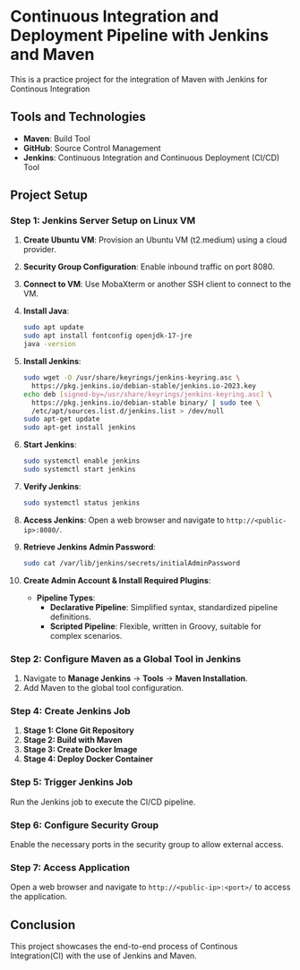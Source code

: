 # Continuous Integration and Deployment Pipeline with Jenkins and Maven

This is a practice project for the integration of Maven with Jenkins for Continous Integration
## Tools and Technologies

- **Maven**: Build Tool
- **GitHub**: Source Control Management
- **Jenkins**: Continuous Integration and Continuous Deployment (CI/CD) Tool

## Project Setup

### Step 1: Jenkins Server Setup on Linux VM

1. **Create Ubuntu VM**: Provision an Ubuntu VM (t2.medium) using a cloud provider.
2. **Security Group Configuration**: Enable inbound traffic on port 8080.
3. **Connect to VM**: Use MobaXterm or another SSH client to connect to the VM.
4. **Install Java**:
   ```sh
   sudo apt update
   sudo apt install fontconfig openjdk-17-jre
   java -version
   ```

5. **Install Jenkins**:
   ```sh
   sudo wget -O /usr/share/keyrings/jenkins-keyring.asc \
     https://pkg.jenkins.io/debian-stable/jenkins.io-2023.key
   echo deb [signed-by=/usr/share/keyrings/jenkins-keyring.asc] \
     https://pkg.jenkins.io/debian-stable binary/ | sudo tee \
     /etc/apt/sources.list.d/jenkins.list > /dev/null
   sudo apt-get update
   sudo apt-get install jenkins
   ```

6. **Start Jenkins**:
   ```sh
   sudo systemctl enable jenkins
   sudo systemctl start jenkins
   ```

7. **Verify Jenkins**:
   ```sh
   sudo systemctl status jenkins
   ```

8. **Access Jenkins**: Open a web browser and navigate to `http://<public-ip>:8080/`.

9. **Retrieve Jenkins Admin Password**:
   ```sh
   sudo cat /var/lib/jenkins/secrets/initialAdminPassword
   ```

10. **Create Admin Account & Install Required Plugins**:
    - **Pipeline Types**:
      - **Declarative Pipeline**: Simplified syntax, standardized pipeline definitions.
      - **Scripted Pipeline**: Flexible, written in Groovy, suitable for complex scenarios.

### Step 2: Configure Maven as a Global Tool in Jenkins

1. Navigate to **Manage Jenkins** -> **Tools** -> **Maven Installation**.
2. Add Maven to the global tool configuration.

### Step 4: Create Jenkins Job

1. **Stage 1: Clone Git Repository**
2. **Stage 2: Build with Maven**
3. **Stage 3: Create Docker Image**
4. **Stage 4: Deploy Docker Container**

### Step 5: Trigger Jenkins Job

Run the Jenkins job to execute the CI/CD pipeline.

### Step 6: Configure Security Group

Enable the necessary ports in the security group to allow external access.

### Step 7: Access Application

Open a web browser and navigate to `http://<public-ip>:<port>/` to access the application.


## Conclusion

This project showcases the end-to-end process of Continous Integration(CI) with the use of Jenkins and Maven.

